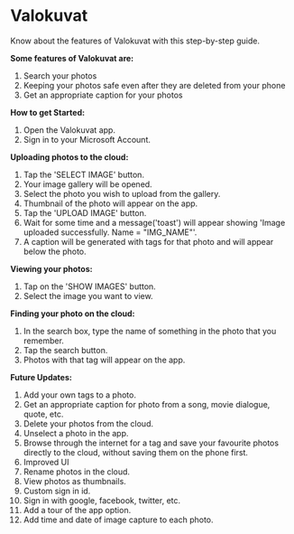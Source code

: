 # Valokuvat

Know about the features of Valokuvat with this step-by-step guide. 

<b>Some features of Valokuvat are:</b>
  1. Search your photos
  2. Keeping your photos safe even after they are deleted from your phone
  3. Get an appropriate caption for your photos

<b>How to get Started:</b>
  1. Open the Valokuvat app.
  2. Sign in to your Microsoft Account.

<b>Uploading photos to the cloud:</b>
  1. Tap the 'SELECT IMAGE' button.
  2. Your image gallery will be opened.
  3. Select the photo you wish to upload from the gallery.
  4. Thumbnail of the photo will appear on the app.
  5. Tap the 'UPLOAD IMAGE' button.
  6. Wait for some time and a message('toast') will appear showing 'Image uploaded successfully. Name = "IMG_NAME"'.
  7. A caption will be generated with tags for that photo and will appear below the photo.
  
<b>Viewing your photos:</b>
  1. Tap on the 'SHOW IMAGES' button.
  2. Select the image you want to view.
  
<b>Finding your photo on the cloud:</b>
  1. In the search box, type the name of something in the photo that you remember.
  2. Tap the search button.
  3. Photos with that tag will appear on the app.
  
  
  
<b>Future Updates:</b>
  1. Add your own tags to a photo.
  2. Get an appropriate caption for photo from a song, movie dialogue, quote, etc.
  3. Delete your photos from the cloud.
  4. Unselect a photo in the app.
  5. Browse through the internet for a tag and save your favourite photos directly to the cloud, without saving them on the phone first.
  6. Improved UI
  7. Rename photos in the cloud.
  8. View photos as thumbnails.
  9. Custom sign in id.
  10. Sign in with google, facebook, twitter, etc.
  11. Add a tour of the app option.
  12. Add time and date of image capture to each photo.
